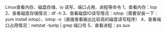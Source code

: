 Linux查看内存、磁盘存储、io 读写、端口占用、进程等命令
1、查看内存：top
2、查看磁盘存储情况：df -h
3、查看磁盘IO读写情况：iotop（需要安装一下：yum install iotop）、iotop -o（直接查看输出比较高的磁盘读写程序）
4、查看端口占用情况：netstat -tunlp | grep 端口号
5、查看进程：ps aux

